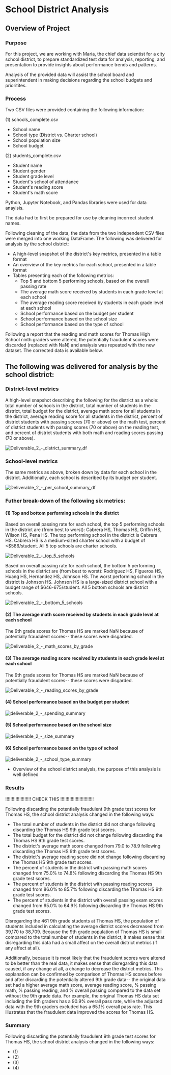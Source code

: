 # School District Analysis

## Overview of Project

### Purpose

For this project, we are working with Maria, the chief data scientist for a city school district, to prepare standardized test data for analysis, reporting, and presentation to provide insights about performance trends and patterns.

Analysis of the provided data will assist the school board and superintendent in making decisions regarding the school budgets and prioritites.

### Process

Two CSV files were provided containing the following information:

(1) schools_complete.csv
- School name
- School type (District vs. Charter school)
- School population size
- School budget

(2) students_complete.csv
- Student name
- Student gender
- Student grade level
- Student's school of attendance
- Student's reading score
- Student's math score

Python, Jupyter Notebook, and Pandas libraries were used for data anaylsis.

The data had to first be prepared for use by cleaning incorrect student names.

Following cleaning of the data, the data from the two independent CSV files were merged into one working DataFrame. The following was delivered for analysis by the school district:

- A high-level snapshot of the district's key metrics, presented in a table format
- An overview of the key metrics for each school, presented in a table format
- Tables presenting each of the following metrics:
  - Top 5 and bottom 5 performing schools, based on the overall passing rate
  - The average math score received by students in each grade level at each school
  - The average reading score received by students in each grade level at each school
  - School performance based on the budget per student
  - School performance based on the school size 
  - School performance based on the type of school

Following a report that the reading and math scores for Thomas High School ninth graders were altered, the potentially fraudulent scores were discarded (replaced with NaN) and analysis was repeated with the new dataset. The corrected data is available below.

## The following was delivered for analysis by the school district:

### District-level metrics

A high-level snapshot describing the following for the district as a whole: total number of schools in the district, total number of students in the district, total budget for the district, average math score for all students in the district, average reading score for all students in the district, percent of district students with passing scores (70 or above) on the math test, percent of district students with passing scores (70 or above) on the reading test, and percent of district students with both math and reading scores passing (70 or above).

![Deliverable_2_-_district_summary_df](https://github.com/cewarkentin/School_District_Analysis/blob/main/Images/Deliverable%202%20-%20district%20summary%20df.png)

### School-level metrics

The same metrics as above, broken down by data for each school in the district. Additionally, each school is described by its budget per student.

![Deliverable_2_-_per_school_summary_df](https://github.com/cewarkentin/School_District_Analysis/blob/main/Images/Deliverable%202%20-%20per%20school%20summary%20df.png)

### Futher break-down of the following six metrics:

#### (1) Top and bottom performing schools in the district

Based on overall passing rate for each school, the top 5 performing schools in the district are (from best to worst): Cabrera HS, Thomas HS, Griffin HS, Wilson HS, Pena HS. The top performing school in the district is Cabrera HS. Cabrera HS is a medium-sized charter school with a budget of <$586/student. All 5 top schools are charter schools. 

![Deliverable_2_-_top_5_schools](https://github.com/cewarkentin/School_District_Analysis/blob/main/Images/Deliverable%202%20-%20top%205%20schools.png)

Based on overall passing rate for each school, the bottom 5 performing schools in the district are (from best to worst): Rodriguez HS, Figueroa HS, Huang HS, Hernandez HS, Johnson HS. The worst performing school in the district is Johnson HS. Johnson HS is a large-sized district school with a budget range of $646-675/student. All 5 bottom schools are district schools. 

![Deliverable_2_-_bottom_5_schools](https://github.com/cewarkentin/School_District_Analysis/blob/main/Images/Deliverable%202%20-%20bottom%205%20schools.png)

#### (2) The average math score received by students in each grade level at each school

The 9th grade scores for Thomas HS are marked NaN because of potentially fraudulent scores-- these scores were disgarded.

![Deliverable_2_-_math_scores_by_grade](https://github.com/cewarkentin/School_District_Analysis/blob/main/Images/Deliverable%202%20-%20math%20scores%20by%20grade.png)

#### (3) The average reading score received by students in each grade level at each school

The 9th grade scores for Thomas HS are marked NaN because of potentially fraudulent scores-- these scores were disgarded.

![Deliverable_2_-_reading_scores_by_grade](https://github.com/cewarkentin/School_District_Analysis/blob/main/Images/Deliverable%202%20-%20reading%20scores%20by%20grade.png)

#### (4) School performance based on the budget per student

![deliverable_2_-_spending_summary](https://github.com/cewarkentin/School_District_Analysis/blob/main/Images/deliverable%202%20-%20spending%20summary.png)

#### (5) School performance based on the school size 

![deliverable_2_-_size_summary](https://github.com/cewarkentin/School_District_Analysis/blob/main/Images/deliverable%202%20-%20size%20summary.png)

#### (6) School performance based on the type of school

![deliverable_2_-_school_type_summary](https://github.com/cewarkentin/School_District_Analysis/blob/main/Images/deliverable%202%20-%20school%20type%20summary.png)

- Overview of the school district analysis, the purpose of this analysis is well defined

### Results

!!!!!!!!!!!!!!!!!!!! CHECK THIS !!!!!!!!!!!!!!!!!!!!!!!!!!

Following discarding the potentially fraudulent 9th grade test scores for Thomas HS, the school district analysis changed in the following ways:
 - The total number of students in the district did not change following discarding the Thomas HS 9th grade test scores.
 - The total budget for the district did not change following discarding the Thomas HS 9th grade test scores.
 - The district's average math score changed from 79.0 to 78.9 following discarding the Thomas HS 9th grade test scores.
 - The district's average reading score did not change following discarding the Thomas HS 9th grade test scores.
 - The percent of students in the district with passing math scores changed from 75.0% to 74.8% following discarding the Thomas HS 9th grade test scores.
 - The percent of students in the district with passing reading scores changed from 86.0% to 85.7% following discarding the Thomas HS 9th grade test scores.
 - The percent of students in the district with overall passing exam scores changed from 65.0% to 64.9% following discarding the Thomas HS 9th grade test scores.

Disregarding the 461 9th grade students at Thomas HS, the population of students included in calculating the average district scores decreased from 39,170 to 38,709. Because the 9th grade population of Thomas HS is small compared to the total number of students in the district, it makes sense that disregarding this data had a small affect on the overall district metrics (if any affect at all).

Additionally, because it is most likely that the fraudulent scores were altered to be better than the real data, it makes sense that disregarding this data caused, if any change at all, a change to decrease the district metrics. This explanation can be confirmed by comparison of Thomas HS scores before and after discarding the potentially altered 9th grade data-- the original data set had a higher average math score, average reading score, % passing math, % passing reading, and % overall passing compared to the data set without the 9th grade data. For example, the original Thomas HS data set including the 9th graders has a 90.9% overall pass rate, while the adjusted data with the 9th graders excluded has a 65.1% overall pass rate. This illustrates that the fraudulent data improved the scores for Thomas HS.

### Summary

Following discarding the potentially fraudulent 9th grade test scores for Thomas HS, the school district analysis changed in the following ways:
 - (1)
 - (2)
 - (3) 
 - (4) 
